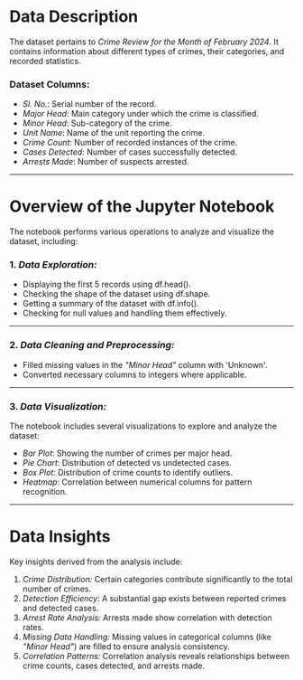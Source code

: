 # Data Description
The dataset pertains to *Crime Review for the Month of February 2024*. It contains information about different types of crimes, their categories, and recorded statistics.

### Dataset Columns:
- *Sl. No.*: Serial number of the record.
- *Major Head*: Main category under which the crime is classified.
- *Minor Head*: Sub-category of the crime.
- *Unit Name*: Name of the unit reporting the crime.
- *Crime Count*: Number of recorded instances of the crime.
- *Cases Detected*: Number of cases successfully detected.
- *Arrests Made*: Number of suspects arrested.

---

# Overview of the Jupyter Notebook
The notebook performs various operations to analyze and visualize the dataset, including:

### 1. *Data Exploration:*
- Displaying the first 5 records using df.head().
- Checking the shape of the dataset using df.shape.
- Getting a summary of the dataset with df.info().
- Checking for null values and handling them effectively.

---

### 2. *Data Cleaning and Preprocessing:*
- Filled missing values in the *"Minor Head"* column with 'Unknown'.
- Converted necessary columns to integers where applicable.

---

### 3. *Data Visualization:*
The notebook includes several visualizations to explore and analyze the dataset:

- *Bar Plot*: Showing the number of crimes per major head.
- *Pie Chart*: Distribution of detected vs undetected cases.
- *Box Plot*: Distribution of crime counts to identify outliers.
- *Heatmap*: Correlation between numerical columns for pattern recognition.

---

# Data Insights
Key insights derived from the analysis include:

1. *Crime Distribution:* Certain categories contribute significantly to the total number of crimes.
2. *Detection Efficiency:* A substantial gap exists between reported crimes and detected cases.
3. *Arrest Rate Analysis:* Arrests made show correlation with detection rates.
4. *Missing Data Handling:* Missing values in categorical columns (like *"Minor Head"*) are filled to ensure analysis consistency.
5. *Correlation Patterns:* Correlation analysis reveals relationships between crime counts, cases detected, and arrests made.